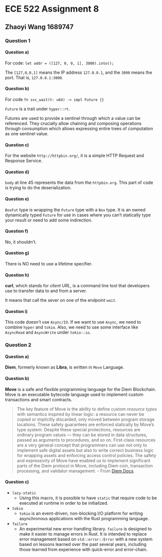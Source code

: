 # ECE 522 Assignment 8

## Zhaoyi Wang 1689747

### Question 1

#### Question a)

For code: `let addr = ([127, 0, 0, 1], 3000).into();`

The `[127,0,0,1]` means the IP address `127.0.0.1`, and the `3000` means the port. That is, `127.0.0.1:3000`.

#### Question b)

For code `fn svc_wait(t: u64) -> impl Future {}`

`Future` is a trait under `hyper::rt`.

Futures are used to provide a sentinel through which a value can be referenced. They crucially allow chaining and composing operations through consumption which allows expressing entire trees of computation as one sentinel value.

#### Question c)

For the website `http://httpbin.org/`, it is a simple HTTP Request and Response Service.

#### Question d)

`body` at line 45 represents the data from the `httpbin.org`. This part of code is trying to do the deserialization.

#### Question e)

`BoxFut` type is wrapping the `Future` type with a `Box` type. It is an owned dynamically typed `Future` for use in cases where you can’t statically type your result or need to add some indirection.

#### Question f)

No, it shouldn't. 

#### Question g)

There is NO need to use a lifetime specifier.

#### Question h)

**curl**, which stands for *client URL*, is a command line tool that developers use to transfer data to and from a server.

It means that call the sever on one of the endpoint `wait`.

#### Question i)

This code doesn't use `Async/IO`. If we want to use `Async`, we need to combine `hyper` and `tokio`. Also, we need to use some interface like `AsyncRead` and `AsyncWrite` under `tokio::io`.

### Question 2

#### Question a)

**Diem**, formerly known as **Libra**, is written in `Move` Language.

#### Question b)

**Move** is a safe and flexible programming language for the Diem Blockchain. Move is an executable bytecode language used to implement custom transactions and smart contracts. 

> The key feature of Move is the ability to define custom *resource types* with semantics inspired by linear logic: a resource can never be copied or implicitly discarded, only moved between program storage locations. These safety guarantees are enforced statically by Move’s type system. Despite these special protections, resources are ordinary program values — they can be stored in data structures, passed as arguments to procedures, and so on. First-class resources are a very general concept that programmers can use not only to implement safe digital assets but also to write correct business logic for wrapping assets and enforcing access control policies. The safety and expressivity of Move have enabled us to implement significant parts of the Diem protocol in Move, including Diem coin, transaction processing, and validator management.  - From [Diem Docs](https://developers.diem.com/docs/technical-papers/move-paper/).

#### Question c)

- `lazy-static`
  - Using this macro, it is possible to have `static` that require code to be executed at runtime in order to be initialized.
- `tokio`
  - `tokio` is an event-driven, non-blocking I/O platform for writing asynchronous applications with the Rust programming language. 
- `failure`
  - An experimental new error-handling library. `failure` is designed to make it easier to manage errors in Rust. It is intended to replace error management based on `std::error::Error` with a new system based on lessons learned over the past several years, including those learned from experience with quick-error and error-chain.

   

